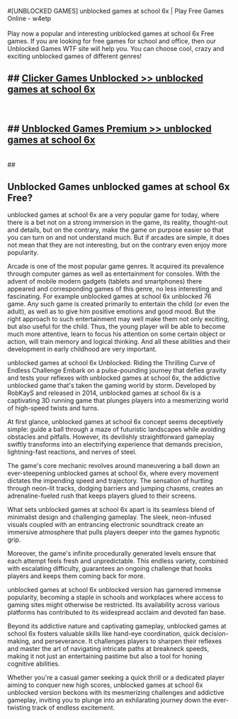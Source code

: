 #[UNBLOCKED GAMES] unblocked games at school 6x | Play Free Games Online - w4etp <br>
<br>
Play now a popular and interesting unblocked games at school 6x Free games. If you are looking for free games for school and office, then our Unblocked Games WTF site will help you. You can choose cool, crazy and exciting unblocked games of different genres!


## ##  [Clicker Games Unblocked >> unblocked games at school 6x](http://freeplayer.one?title=unblocked_games_at_school_6x&ref=22)
  <br>

##  ## [Unblocked Games Premium >> unblocked games at school 6x](http://freeplayer.one?title=unblocked_games_at_school_6x&ref=22)
  <br>
  ##



## Unblocked Games unblocked games at school 6x Free?

unblocked games at school 6x are a very popular game for today, where there is a bet not on a strong immersion in the game, its reality, thought-out and details, but on the contrary, make the game on purpose easier so that you can turn on and not understand much. But if arcades are simple, it does not mean that they are not interesting, but on the contrary even enjoy more popularity.

Arcade is one of the most popular game genres. It acquired its prevalence through computer games as well as entertainment for consoles. With the advent of mobile modern gadgets (tablets and smartphones) there appeared and corresponding games of this genre, no less interesting and fascinating. For example unblocked games at school 6x unblocked 76 game. Any such game is created primarily to entertain the child (or even the adult), as well as to give him positive emotions and good mood. But the right approach to such entertainment may well make them not only exciting, but also useful for the child. Thus, the young player will be able to become much more attentive, learn to focus his attention on some certain object or action, will train memory and logical thinking. And all these abilities and their development in early childhood are very important.

unblocked games at school 6x Unblocked: Riding the Thrilling Curve of Endless Challenge
Embark on a pulse-pounding journey that defies gravity and tests your reflexes with unblocked games at school 6x, the addictive unblocked game that's taken the gaming world by storm. Developed by RobKayS and released in 2014, unblocked games at school 6x is a captivating 3D running game that plunges players into a mesmerizing world of high-speed twists and turns.

At first glance, unblocked games at school 6x concept seems deceptively simple: guide a ball through a maze of futuristic landscapes while avoiding obstacles and pitfalls. However, its devilishly straightforward gameplay swiftly transforms into an electrifying experience that demands precision, lightning-fast reactions, and nerves of steel.

The game's core mechanic revolves around maneuvering a ball down an ever-steepening unblocked games at school 6x, where every movement dictates the impending speed and trajectory. The sensation of hurtling through neon-lit tracks, dodging barriers and jumping chasms, creates an adrenaline-fueled rush that keeps players glued to their screens.

What sets unblocked games at school 6x apart is its seamless blend of minimalist design and challenging gameplay. The sleek, neon-infused visuals coupled with an entrancing electronic soundtrack create an immersive atmosphere that pulls players deeper into the games hypnotic grip.

Moreover, the game's infinite procedurally generated levels ensure that each attempt feels fresh and unpredictable. This endless variety, combined with escalating difficulty, guarantees an ongoing challenge that hooks players and keeps them coming back for more.

unblocked games at school 6x unblocked version has garnered immense popularity, becoming a staple in schools and workplaces where access to gaming sites might otherwise be restricted. Its availability across various platforms has contributed to its widespread acclaim and devoted fan base.

Beyond its addictive nature and captivating gameplay, unblocked games at school 6x fosters valuable skills like hand-eye coordination, quick decision-making, and perseverance. It challenges players to sharpen their reflexes and master the art of navigating intricate paths at breakneck speeds, making it not just an entertaining pastime but also a tool for honing cognitive abilities.

Whether you're a casual gamer seeking a quick thrill or a dedicated player aiming to conquer new high scores, unblocked games at school 6x unblocked version beckons with its mesmerizing challenges and addictive gameplay, inviting you to plunge into an exhilarating journey down the ever-twisting track of endless excitement.